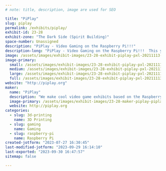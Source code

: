 ```yaml
---
# note: title, description, image are used for SEO

title: "PiPlay"
slug: piplay
permalink: /exhibits/piplay/
exhibit-id: 23-28
exhibit-zone: "The Dark Side (Spirit Building)"
space-number: Unassigned
description: "PiPlay - Video Gaming on the Raspberry Pi!!!"
description-long: "PiPlay - Video Gaming on the Raspberry Pi!!!  This year we will be exhibiting our giant arcade joystick along with projected arcade games, all powered by a Raspberry Pi"
image: /assets/images/exhibit-images/23-28-exhibit-piplay-pxl-20211113-150229208-large.jpg
image-primary: 
  small: /assets/images/exhibit-images/23-28-exhibit-piplay-pxl-20211113-150229208-small.jpg
  medium: /assets/images/exhibit-images/23-28-exhibit-piplay-pxl-20211113-150229208-medium.jpg
  large: /assets/images/exhibit-images/23-28-exhibit-piplay-pxl-20211113-150229208-large.jpg
  full: /assets/images/exhibit-images/23-28-exhibit-piplay-pxl-20211113-150229208-full.jpg
website: "http://piplay.org"
maker: 
  name: "PiPlay"
  description: "We make cool video game exhibits based on the Raspberry Pi"
  image-primary: /assets/images/exhibit-images/23-28-maker-piplay-piplay-logo-medium.png
  website: http://piplay.org
categories: 
  - slug: 3d-printing
    name: 3D Printing
  - slug: gaming
    name: Gaming
  - slug: raspberry-pi
    name: Raspberry Pi
created-jotform: "2023-07-27 16:30:45"
last-modified-jotform: "2023-09-29 16:14:10"
last-exported: "2023-09-30 16:47:57"
sitemap: false

---
```


